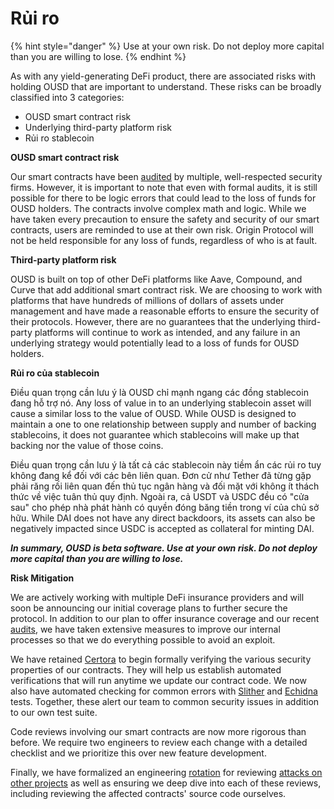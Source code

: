 # Rủi ro

{% hint style="danger" %}
Use at your own risk. Do not deploy more capital than you are willing to lose.
{% endhint %}

As with any yield-generating DeFi product, there are associated risks with holding OUSD that are important to understand. These risks can be broadly classified into 3 categories:

* OUSD smart contract risk
* Underlying third-party platform risk
* Rủi ro stablecoin

**OUSD smart contract risk**

Our smart contracts have been [audited](audits.md) by multiple, well-respected security firms. However, it is important to note that even with formal audits, it is still possible for there to be logic errors that could lead to the loss of funds for OUSD holders. The contracts involve complex math and logic. While we have taken every precaution to ensure the safety and security of our smart contracts, users are reminded to use at their own risk. Origin Protocol will not be held responsible for any loss of funds, regardless of who is at fault.

**Third-party platform risk**

OUSD is built on top of other DeFi platforms like Aave, Compound, and Curve that add additional smart contract risk. We are choosing to work with platforms that have hundreds of millions of dollars of assets under management and have made a reasonable efforts to ensure the security of their protocols. However, there are no guarantees that the underlying third-party platforms will continue to work as intended, and any failure in an underlying strategy would potentially lead to a loss of funds for OUSD holders.

**Rủi ro của stablecoin**

Điều quan trọng cần lưu ý là OUSD chỉ mạnh ngang các đồng stablecoin đang hỗ trợ nó. Any loss of value in to an underlying stablecoin asset will cause a similar loss to the value of OUSD. While OUSD is designed to maintain a one to one relationship between supply and number of backing stablecoins, it does not guarantee which stablecoins will make up that backing nor the value of those coins.

Điều quan trọng cần lưu ý là tất cả các stablecoin này tiềm ẩn các rủi ro tuy không đang kể đối với các bên liên quan. Đơn cử như Tether đã từng gặp phải răng rối liên quan đến thủ tục ngân hàng và đối mặt với không ít thách thức về việc tuân thủ quy định. Ngoài ra, cả USDT và USDC đều có "cửa sau" cho phép nhà phát hành có quyền đóng băng tiền trong ví của chủ sở hữu. While DAI does not have any direct backdoors, its assets can also be negatively impacted since USDC is accepted as collateral for minting DAI.

_**In summary, OUSD is beta software. Use at your own risk. Do not deploy more capital than you are willing to lose.**_

**Risk Mitigation**

We are actively working with multiple DeFi insurance providers and will soon be announcing our initial coverage plans to further secure the protocol. In addition to our plan to offer insurance coverage and our recent [audits](audits.md), we have taken extensive measures to improve our internal processes so that we do everything possible to avoid an exploit.

We have retained [Certora](https://www.certora.com/) to begin formally verifying the various security properties of our contracts. They will help us establish automated verifications that will run anytime we update our contract code. We now also have automated checking for common errors with [Slither](https://github.com/crytic/slither) and [Echidna](https://github.com/crytic/echidna) tests. Together, these alert our team to common security issues in addition to our own test suite.

Code reviews involving our smart contracts are now more rigorous than before. We require two engineers to review each change with a detailed checklist and we prioritize this over new feature development.

Finally, we have formalized an engineering [rotation](https://github.com/OriginProtocol/security/blob/master/incidents/ROTATION.md) for reviewing [attacks on other projects](https://github.com/OriginProtocol/security/tree/master/incidents) as well as ensuring we deep dive into each of these reviews, including reviewing the affected contracts' source code ourselves.







